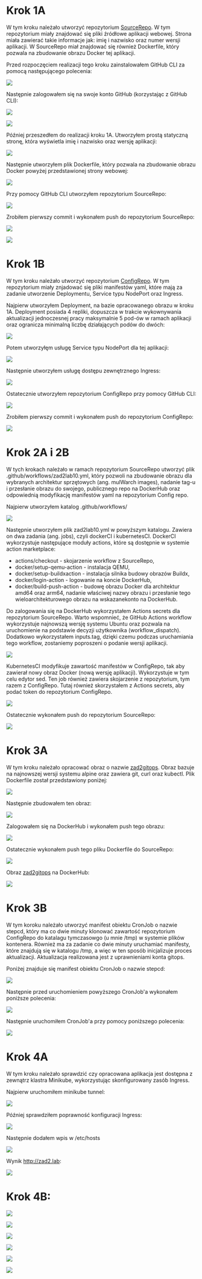 # Krok 1A

W tym kroku należało utworzyć repozytorium [SourceRepo](https://github.com/patston/SourceRepo). W tym repozytorium miały znajdować się pliki źródłowe aplikacji webowej.
Strona miała zawierać takie informacje jak: imię i nazwisko oraz numer wersji aplikacji. W SourceRepo miał znajdować się
również Dockerfile, który pozwala na zbudowanie obrazu Docker tej aplikacji.

Przed rozpoczęciem realizacji tego kroku zainstalowałem GitHub CLI za pomocą następującego polecenia:


![](/1A_1.png)


Następnie zalogowałem się na swoje konto GitHub (korzystając z GitHub CLI):


![](/1A_2.png)


![](/1A_3.png)


Później przeszedłem do realizacji kroku 1A. Utworzyłem prostą statyczną stronę, która wyświetla 
imię i nazwisko oraz wersję aplikacji:


![](/1A_4.png)


Następnie utworzyłem plik Dockerfile, który pozwala na zbudowanie obrazu Docker
powyżej przedstawionej strony webowej:


![](/1A_5.png)


Przy pomocy GitHub CLI utworzyłem repozytorium SourceRepo:


![](/1A_6.png)


Zrobiłem pierwszy commit i wykonałem push do repozytorium SourceRepo:


![](/1A_7.png)


![](/1A_8.png)


# Krok 1B

W tym kroku należało utworzyć repozytorium [ConfigRepo](https://github.com/patston/ConfigRepo). W tym repozytorium
miały znjadować się pliki manifestów yaml, które mają za zadanie utworzenie Deploymentu, Service typu NodePort oraz
Ingress.

Najpierw utworzyłem Deployment, na bazie opracowanego obrazu w kroku 1A. Deployment posiada 4 repliki,
dopuszcza w trakcie wykownywania aktualizacji jednoczesnej pracy maksymalnie 5 pod-ów w ramach aplikacji oraz
ogranicza minimalną liczbę działających podów do dwóch:


![](/1B_1.png)


Potem utworzyłęm usługę Service typu NodePort dla tej aplikacji:


![](/1B_2.png)


Następnie utworzyłem usługę dostępu zewnętrznego Ingress:


![](/1B_3.png)


Ostatecznie utworzyłem repozytorium ConfigRepo przy pomocy GitHub CLI:


![](/1B_4.png)


Zrobiłem pierwszy commit i wykonałem push do repozytorium ConfigRepo:


![](/1B_5.png)


# Krok 2A i 2B

W tych krokach należało w ramach repozytorium SourceRepo utworzyć plik .github/workflows/zad2lab10.yml, który
pozwoli na zbudowanie obrazu dla wybranych architektur sprzętowych (ang. mulWarch images), nadanie tag-u i 
przesłanie obrazu do swojego, publicznego repo na DockerHub oraz odpowiednią modyfikację manifestów yaml 
na repozytorium Config repo.

Najpierw utworzyłem katalog .github/workflows/


![](/2A_1.png)


Następnie utworzyłem plik zad2lab10.yml w powyższym katalogu. Zawiera on dwa zadania (ang. jobs), czyli dockerCI i
kubernetesCI. 
DockerCI wykorzystuje następujące moduły actions, które są dostępnie w systemie action marketplace:
- actions/checkout - skojarzenie workflow z SourceRepo,
- docker/setup-qemu-action - instalacja QEMU,
- docker/setup-buildxaction - instalacja silnika budowy obrazów Buildx,
- docker/login-action - logowanie na koncie DockerHub,
- docker/build-push-action - budowę obrazu Docker dla architektur amd64 oraz arm64, nadanie właściwej
nazwy obrazu i przesłanie tego wieloarchitekturowego obrazu na wskazanekonto na DockerHub.

Do zalogowania się na DockerHub wykorzystałem Actions secrets dla repozytorium SourceRepo. Warto wspomnieć, że
GitHub Actions workflow wykorzystuje najnowszą wersję systemu Ubuntu oraz pozwala na uruchomienie na podstawie
decyzji użytkownika (workflow_dispatch). Dodatkowo wykorzystałem inputs.tag, dzięki czemu podczas uruchamiania
tego workflow, zostaniemy poproszeni o podanie wersji aplikacji.


![](/2B_1.png)


KubernetesCI modyfikuje zawartość manifestów w ConfigRepo, tak aby zawierał nowy obraz Docker (nową wersję aplikacji).
Wykorzystuje w tym celu edytor sed. Ten job również zawiera skojarzenie z repozytorium, tym razem z ConfigRepo.
Tutaj również skorzystałem z Actions secrets, aby podać token do repozytorium ConfigRepo.


![](/2B_2.png)


Ostatecznie wykonałem push do repozytorium SourceRepo:


![](/2B_3.png)


# Krok 3A

W tym kroku należało opracować obraz o nazwie [zad2gitops](https://hub.docker.com/r/patston/zad2gitops).
Obraz bazuje na najnowszej wersji systemu alpine oraz zawiera git, curl oraz kubectl.
Plik Dockerfile został przedstawiony poniżej:


![](/3A_1.png)


Następnie zbudowałem ten obraz:


![](/3A_2.png)


Zalogowałem się na DockerHub i wykonałem push tego obrazu:


![](/3A_3.png)


Ostatecznie wykonałem push tego pliku Dockerfile do SourceRepo:


![](/3A_4.png)


Obraz [zad2gitops](https://hub.docker.com/r/patston/zad2gitops) na DockerHub:


![](/3A_5.png)


# Krok 3B

W tym koroku należało utworzyć manifest obiektu CronJob o nazwie stepcd, który ma co dwie minuty klonować
zawartość repozytorium ConfigRepo do katalagu tymczasowgo (u mnie /tmp) w systemie plików kontenera. Również
ma za zadanie co dwie minuty uruchamiać manifesty, które znajdują się w katalogu /tmp, a więc w ten sposób
inicjalizuje proces aktualizacji. Aktualizacja realizowana jest z uprawnieniami konta gitops.

Poniżej znajduje się manifest obiektu CronJob o nazwie stepcd:


![](/3B_1.png)


Następnie przed uruchomieniem powyższego CronJob'a wykonałem poniższe polecenia:


![](/3B_2.png)


Następnie uruchomiłem CronJob'a przy pomocy poniższego polecenia:


![](/3B_3.png)


# Krok 4A

W tym kroku należało sprawdzić czy opracowana aplikacja jest dostępna z zewnątrz klastra Minikube, wykorzystując skonfigurowany
zasób Ingress.

Najpierw uruchomiłem minikube tunnel:


![](/4A_1.png)


Później sprawdziłem poprawność konfiguracji Ingress:


![](/4A_2.png)


Następnie dodałem wpis w /etc/hosts


![](/4A_3.png)


Wynik http://zad2.lab:


![](/4A_4.png)


# Krok 4B:




![](/4B_1.png)


![](/4B_2.png)


![](/4B_3.png)


![](/4B_4.png)


![](/4B_5.png)


![](/4B_6.png)

